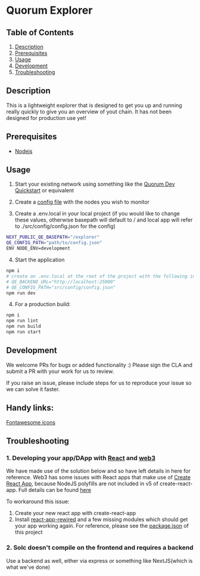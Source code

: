 # Quorum Explorer

## Table of Contents

1. [Description](#description)
2. [Prerequisites](#prerequisites)
3. [Usage](#usage)
4. [Development](#development)
5. [Troubleshooting](#troubleshooting)

## Description

This is a lightweight explorer that is designed to get you up and running really quickly to give you an overview of yout chain.
It has not been designed for production use yet!

## Prerequisites

- [Nodejs](https://nodejs.org/en/download/)

## Usage

1. Start your existing network using something like the [Quorum Dev Quickstart](https://www.npmjs.com/package/quorum-dev-quickstart)
   or equivalent

2. Create a [config file](./src/config/config.json) with the nodes you wish to monitor

3. Create a .env.local in your local project 
(if you would like to change these values, otherwise basepath will default to / and local app will refer to ./src/config/config.json for the config)

```bash
NEXT_PUBLIC_QE_BASEPATH="/explorer"
QE_CONFIG_PATH="path/to/config.json"
ENV NODE_ENV=development
```

4. Start the application

```bash
npm i
# create an .env.local at the root of the project with the following in it (without the hashes)
# QE_BACKEND_URL="http://localhost:25000"
# QE_CONFIG_PATH="src/config/config.json"
npm run dev
```

4. For a production build:

```bash
npm i
npm run lint
npm run build
npm run start
```

## Development

We welcome PRs for bugs or added functionality :) Please sign the CLA and submit a PR with your work for us to review.

If you raise an issue, please include steps for us to reproduce your issue so we can solve it faster.

## Handy links:

[Fontawesome icons ](https://fontawesome.com/v5/cheatsheet/free/solid)

## Troubleshooting

### 1. Developing your app/DApp with [React](https://reactjs.org/) and [web3](https://www.npmjs.com/package/web3)

We have made use of the solution below and so have left details in here for reference. Web3 has some issues
with React apps that make use of [Create React App](https://reactjs.org/docs/create-a-new-react-app.html), because
NodeJS polyfills are not included in v5 of create-react-app. Full details can be found
[here](https://github.com/ChainSafe/web3.js#web3-and-create-react-app)

To workaround this issue:

1. Create your new react app with create-react-app
2. Install [react-app-rewired](https://github.com/ChainSafe/web3.js#solution) and a few missing modules which should get your app working again.
   For reference, please see the [package.json](./package.json) of this project

### 2. Solc doesn't compile on the frontend and requires a backend

Use a backend as well, either via express or something like NextJS(which is what we've done)
